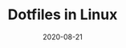---
title: Dotfiles in Linux
date: 2020-08-21
hero: "monitors.jpg"
excerpt: Managing dotfiles .
authors:
  - Hugo Authors
draft: true
---